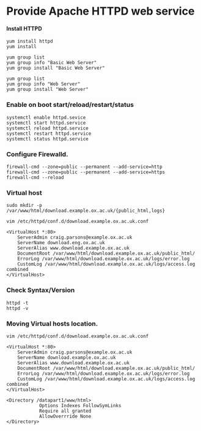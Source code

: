 # Provide Apache HTTPD web service

#### Install HTTPD
```
yum install httpd
yum install  
```
```
yum group list
yum group info "Basic Web Server"
yum group install "Basic Web Server"
```
```
yum group list
yum group info "Web Server"
yum group install "Web Server"
```

### Enable on boot start/reload/restart/status
```
systemctl enable httpd.sevice
systemctl start httpd.service
systemctl reload httpd.service
systemctl restart httpd.service
systemctl status httpd.service
```
### Configure Firewalld.
```
firewall-cmd --zone=public --permanent --add-service=http
firewall-cmd --zone=public --permanent --add-service=https
firewall-cmd --reload
```
### Virtual host
```
sudo mkdir -p /var/www/html/download.example.ox.ac.uk/{public_html,logs}
```
```
vim /etc/httpd/conf.d/download.example.ox.ac.uk.conf
```
```
<VirtualHost *:80>
    ServerAdmin craig.parsons@example.ox.ac.uk
    ServerName download.eng.ox.ac.uk
    ServerAlias www.download.example.ox.ac.uk
    DocumentRoot /var/www/html/download.example.ox.ac.uk/public_html/
    ErrorLog /var/www/html/download.example.ox.ac.uk/logs/error.log
    CustomLog /var/www/html/download.example.ox.ac.uk/logs/access.log combined
</VirtualHost>
```

### Check Syntax/Version

```
httpd -t
httpd -v
```
### Moving Virtual hosts location.
```
vim /etc/httpd/conf.d/download.example.ox.ac.uk.conf
```
```
<VirtualHost *:80>
    ServerAdmin craig.parsons@example.ox.ac.uk
    ServerName download.example.ox.ac.uk
    ServerAlias www.download.example.ox.ac.uk
    DocumentRoot /var/www/html/download.example.ox.ac.uk/public_html/
    ErrorLog /var/www/html/download.example.ox.ac.uk/logs/error.log
    CustomLog /var/www/html/download.example.ox.ac.uk/logs/access.log combined
</VirtualHost>

<Directory /datapart1/www/html>
            Options Indexes FollowSymLinks
            Require all granted
            AllowOverrride None
</Directory>
```

